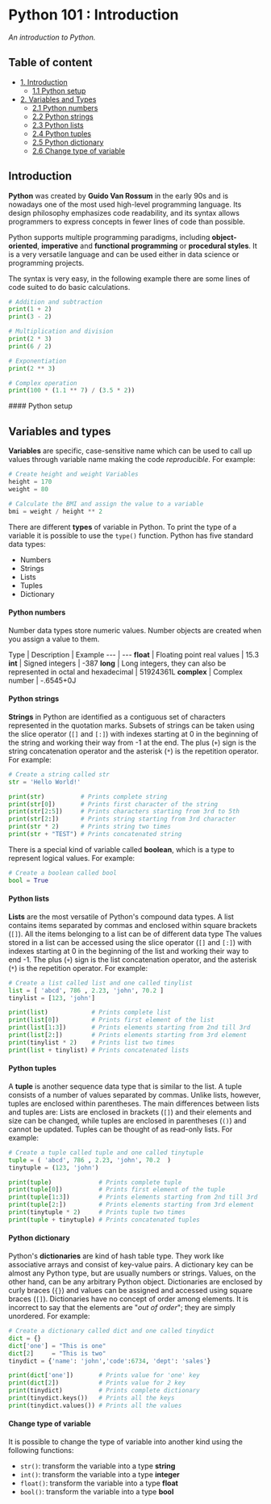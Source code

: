 # Python 101 : Introduction
*An introduction to Python.*

## Table of content

- [1. Introduction](#introduction)
    - [1.1 Python setup](#python-setup)
- [2. Variables and Types](#variables-and-types)
    - [2.1 Python numbers](python-numbers)
    - [2.2 Python strings](#python-strings)
    - [2.3 Python lists](#python-lists)
    - [2.4 Python tuples](#python-tuples)
    - [2.5 Python dictionary](#python-dictionary)
    - [2.6 Change type of variable](#change-type-of-variable)

## Introduction

**Python** was created by **Guido Van Rossum** in the early 90s and is nowadays one of the most used high-level programming language. Its design philosophy emphasizes code readability, and its syntax allows programmers to express concepts in fewer lines of code than possible.

Python supports multiple programming paradigms, including **object-oriented**, **imperative** and **functional programming** or **procedural styles**. It is a very versatile language and can be used either in data science or programming projects.

The syntax is very easy, in the following example there are some lines of code suited to do basic calculations.

``` python
# Addition and subtraction
print(1 + 2)
print(3 - 2)

# Multiplication and division
print(2 * 3)
print(6 / 2)

# Exponentiation
print(2 ** 3)

# Complex operation
print(100 * (1.1 ** 7) / (3.5 * 2))
```

#### Python setup

## Variables and types

**Variables** are specific, case-sensitive name which can be used to call up values through variable name making the code *reproducible*. For example:

``` python
# Create height and weight Variables
height = 170
weight = 80

# Calculate the BMI and assign the value to a variable
bmi = weight / height ** 2
```

There are different **types** of variable in Python. To print the type of a variable it is possible to use the `type()` function. Python has five standard data types:

* Numbers
* Strings
* Lists
* Tuples
* Dictionary

#### Python numbers

Number data types store numeric values. Number objects are created when you assign a value to them.

Type | Description | Example
--- | ---
**float** | Floating point real values | 15.3
**int** | Signed integers | -387
**long** | Long integers, they can also be represented in octal and hexadecimal | 51924361L
**complex** | Complex number | -.6545+0J

#### Python strings

**Strings** in Python are identified as a contiguous set of characters represented in the quotation marks. Subsets of strings can be taken using the slice operator (`[]` and `[:]`) with indexes starting at 0 in the beginning of the string and working their way from -1 at the end. The plus (`+`) sign is the string concatenation operator and the asterisk (`*`) is the repetition operator. For example:

``` python
# Create a string called str
str = 'Hello World!'

print(str)          # Prints complete string
print(str[0])       # Prints first character of the string
print(str[2:5])     # Prints characters starting from 3rd to 5th
print(str[2:])      # Prints string starting from 3rd character
print(str * 2)      # Prints string two times
print(str + "TEST") # Prints concatenated string
```

There is a special kind of variable called **boolean**, which is a type to represent logical values. For example:

``` python
# Create a boolean called bool
bool = True
```

#### Python lists

**Lists** are the most versatile of Python's compound data types. A list contains items separated by commas and enclosed within square brackets (`[]`). All the items belonging to a list can be of different data type The values stored in a list can be accessed using the slice operator (`[]` and `[:]`) with indexes starting at 0 in the beginning of the list and working their way to end -1. The plus (`+`) sign is the list concatenation operator, and the asterisk (`*`) is the repetition operator. For example:

``` python
# Create a list called list and one called tinylist
list = [ 'abcd', 786 , 2.23, 'john', 70.2 ]
tinylist = [123, 'john']

print(list)            # Prints complete list
print(list[0])         # Prints first element of the list
print(list[1:3])       # Prints elements starting from 2nd till 3rd
print(list[2:])        # Prints elements starting from 3rd element
print(tinylist * 2)    # Prints list two times
print(list + tinylist) # Prints concatenated lists
```

#### Python tuples

A **tuple** is another sequence data type that is similar to the list. A tuple consists of a number of values separated by commas. Unlike lists, however, tuples are enclosed within parentheses. The main differences between lists and tuples are: Lists are enclosed in brackets (`[]`) and their elements and size can be changed, while tuples are enclosed in parentheses (`()`) and cannot be updated. Tuples can be thought of as read-only lists. For example:

``` python
# Create a tuple called tuple and one called tinytuple
tuple = ( 'abcd', 786 , 2.23, 'john', 70.2  )
tinytuple = (123, 'john')

print(tuple)             # Prints complete tuple
print(tuple[0])          # Prints first element of the tuple
print(tuple[1:3])        # Prints elements starting from 2nd till 3rd
print(tuple[2:])         # Prints elements starting from 3rd element
print(tinytuple * 2)     # Prints tuple two times
print(tuple + tinytuple) # Prints concatenated tuples
```

#### Python dictionary

Python's **dictionaries** are kind of hash table type. They work like associative arrays and consist of key-value pairs. A dictionary key can be almost any Python type, but are usually numbers or strings. Values, on the other hand, can be any arbitrary Python object. Dictionaries are enclosed by curly braces (`{}`) and values can be assigned and accessed using square braces (`[]`). Dictionaries have no concept of order among elements. It is incorrect to say that the elements are "*out of order*"; they are simply unordered. For example:

``` python
# Create a dictionary called dict and one called tinydict
dict = {}
dict['one'] = "This is one"
dict[2]     = "This is two"
tinydict = {'name': 'john','code':6734, 'dept': 'sales'}

print(dict['one'])       # Prints value for 'one' key
print(dict[2])           # Prints value for 2 key
print(tinydict)          # Prints complete dictionary
print(tinydict.keys())   # Prints all the keys
print(tinydict.values()) # Prints all the values
```

#### Change type of variable

It is possible to change the type of variable into another kind using the following functions:

* `str()`: transform the variable into a type **string**
* `int()`: transform the variable into a type **integer**
* `float()`: transform the variable into a type **float**
* `bool()`: transform the variable into a type **bool**
